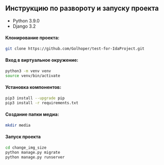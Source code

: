 ## Инструкцию по развороту и запуску проекта
- Python 3.9.0
- Django 3.2

#### Клонирование проекта:
```bash
git clone https://github.com/Golhoper/test-for-IdaProject.git
```

#### Вход в виртуальное окружение: 
```bash
python3 -m venv venv
source venv/bin/activate
```

#### Установка компонентов:
```bash
pip3 install --upgrade pip
pip3 install -r requirements.txt
```

#### Создание папки медиа:
```bash
mkdir media
```

#### Запуск проекта
```bash
cd change_img_size
python manage.py migrate
python manage.py runserver
```